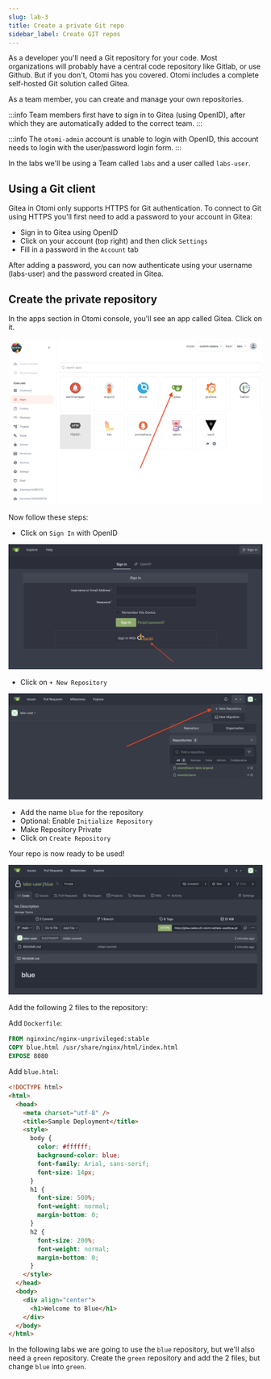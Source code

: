 ```yaml
---
slug: lab-3
title: Create a private Git repo
sidebar_label: Create GIT repos
---
```


As a developer you'll need a Git repository for your code. Most organizations will probably have a central code repository like Gitlab, or use Github. But if you don't, Otomi has you covered. Otomi includes a complete self-hosted Git solution called Gitea.

As a team member, you can create and manage your own repositories.

:::info
Team members first have to sign in to Gitea (using OpenID), after which they are automatically added to the correct team.
:::

:::info
The `otomi-admin` account is unable to login with OpenID, this account needs to login with the user/password login form.
:::

In the labs we'll be using a Team called `labs` and a user called `labs-user`.

## Using a Git client

Gitea in Otomi only supports HTTPS for Git authentication. To connect to Git using HTTPS you'll first need to add a password to your account in Gitea:

- Sign in to Gitea using OpenID
- Click on your account (top right) and then click `Settings`
- Fill in a password in the `Account` tab

After adding a password, you can now authenticate using your username (labs-user) and the password created in Gitea.

## Create the private repository

In the apps section in Otomi console, you'll see an app called Gitea. Click on it.

![kubecfg](../../img/team-app-gitea.png)

Now follow these steps:

- Click on `Sign In` with OpenID

![kubecfg](../../img/gitea-openid.png)

- Click on `+ New Repository`

![kubecfg](../../img/new-gitea-repo.png)

- Add the name `blue` for the repository
- Optional: Enable `Initialize Repository`
- Make Repository Private
- Click on `Create Repository`

Your repo is now ready to be used!

![kubecfg](../../img/new-gitea-repo-ready.png)

Add the following 2 files to the repository:

Add `Dockerfile`:

```Dockerfile
FROM nginxinc/nginx-unprivileged:stable
COPY blue.html /usr/share/nginx/html/index.html
EXPOSE 8080
```

Add `blue.html`:

```html
<!DOCTYPE html>
<html>
  <head>
    <meta charset="utf-8" />
    <title>Sample Deployment</title>
    <style>
      body {
        color: #ffffff;
        background-color: blue;
        font-family: Arial, sans-serif;
        font-size: 14px;
      }
      h1 {
        font-size: 500%;
        font-weight: normal;
        margin-bottom: 0;
      }
      h2 {
        font-size: 200%;
        font-weight: normal;
        margin-bottom: 0;
      }
    </style>
  </head>
  <body>
    <div align="center">
      <h1>Welcome to Blue</h1>
    </div>
  </body>
</html>
```

In the following labs we are going to use the `blue` repository, but we'll also need a `green` repository. Create the `green` repository and add the 2 files, but change `blue` into `green`.
